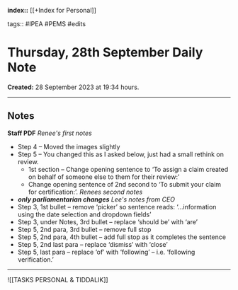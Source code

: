 **index::** [[+Index for Personal]]
 
tags:: #IPEA #PEMS #edits
# Thursday, 28th September Daily Note
**Created:** 28 September 2023  at 19:34 hours.

---
## Notes

**Staff PDF**
*Renee's first notes*
- Step 4 – Moved the images slightly
- Step 5 – You changed this as I asked below, just had a small rethink on review.
    - 1st section – Change opening sentence to ‘To assign a claim created on behalf of someone else to them for their review:’
    - Change opening sentence of 2nd second to ‘To submit your claim for certification:’.
*Renees second notes*
- ***only parliamentarian changes***
*Lee's notes from CEO*
- Step 3, 1st bullet – remove ‘picker’ so sentence reads: ‘…information using the date selection and dropdown fields’
- Step 3, under Notes, 3rd bullet – replace ‘should be’ with ‘are’
- Step 5, 2nd para, 3rd bullet – remove full stop
- Step 5, 2nd para, 4th bullet – add full stop as it completes the sentence
- Step 5, 2nd last para – replace ‘dismiss’ with ‘close’
- Step 5, last para – replace ‘of’ with ‘following’ – i.e. ‘following verification.’



---
![[TASKS PERSONAL & TIDDALIK]]
